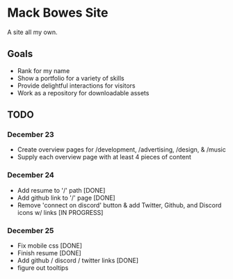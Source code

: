 # Mack Bowes Site

A site all my own.

## Goals

- Rank for my name
- Show a portfolio for a variety of skills
- Provide delightful interactions for visitors
- Work as a repository for downloadable assets

## TODO
### December 23
- Create overview pages for /development, /advertising, /design, & /music
- Supply each overview page with at least 4 pieces of content
### December 24
- Add resume to '/' path [DONE]
- Add github link to '/' page [DONE]
- Remove 'connect on discord' button & add Twitter, Github, and Discord icons w/ links [IN PROGRESS]
### December 25
- Fix mobile css [DONE]
- Finish resume [DONE]
- Add github / discord / twitter links [DONE]
- figure out tooltips
